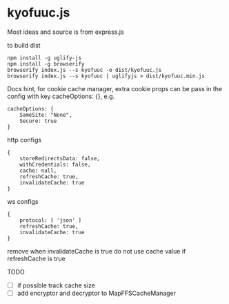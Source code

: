 # kyofuuc.js

Most ideas and source is from express.js


to build dist

```
npm install -g uglify-js
npm install -g browserify
browserify index.js --s kyofuuc -o dist/kyofuuc.js
browserify index.js --s kyofuuc | uglifyjs > dist/kyofuuc.min.js
```


Docs hint, 
for cookie cache manager, extra cookie props can be pass in the config with key
cacheOptions: {}, e.g.

```
cacheOptions: {
	SameSite: "None",
	Secure: true
}
```

http configs
```
{
	storeRedirectsData: false,
	withCredentials: false,
	cache: null,
	refreshCache: true,
	invalidateCache: true
}
```

ws configs
```
{
	protocol: [ 'json' ]
	refreshCache: true,
	invalidateCache: true
}
```

remove when invalidateCache is true
do not use cache value if refreshCache is true

TODO

- [ ] if possible track cache size
- [ ] add encryptor and decryptor to MapFFSCacheManager